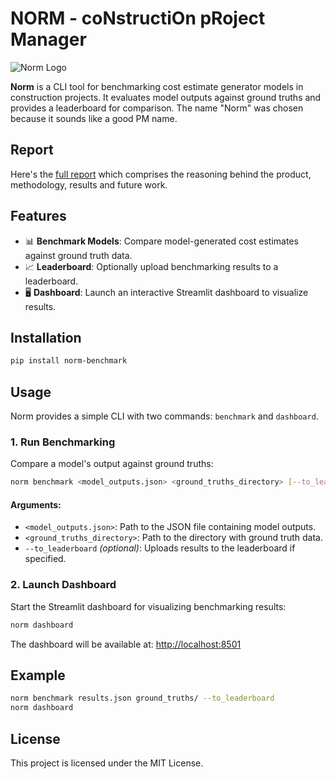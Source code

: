 # NORM - coNstructiOn pRoject Manager

![Norm Logo](https://via.placeholder.com/150)

**Norm** is a CLI tool for benchmarking cost estimate generator models in construction projects. It evaluates model outputs against ground truths and provides a leaderboard for comparison. The name "Norm" was chosen because it sounds like a good PM name.

## Report

Here's the [full report](https://www.notion.so/Handoff-Takehome-Solution-1a2ee5e433ba8069b014c5d2ed238fcc) which comprises the reasoning behind the product, methodology, results and future work.

## Features

- 📊 **Benchmark Models**: Compare model-generated cost estimates against ground truth data.
- 📈 **Leaderboard**: Optionally upload benchmarking results to a leaderboard.
- 🖥 **Dashboard**: Launch an interactive Streamlit dashboard to visualize results.

## Installation

```sh
pip install norm-benchmark
```

## Usage

Norm provides a simple CLI with two commands: `benchmark` and `dashboard`.

### 1. Run Benchmarking

Compare a model's output against ground truths:

```sh
norm benchmark <model_outputs.json> <ground_truths_directory> [--to_leaderboard]
```

#### Arguments:
- `<model_outputs.json>`: Path to the JSON file containing model outputs.
- `<ground_truths_directory>`: Path to the directory with ground truth data.
- `--to_leaderboard` *(optional)*: Uploads results to the leaderboard if specified.

### 2. Launch Dashboard

Start the Streamlit dashboard for visualizing benchmarking results:

```sh
norm dashboard
```

The dashboard will be available at: [http://localhost:8501](http://localhost:8501)

## Example

```sh
norm benchmark results.json ground_truths/ --to_leaderboard
norm dashboard
```

## License

This project is licensed under the MIT License.


